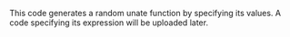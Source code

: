 This code generates a random unate function by specifying its values. 
A code specifying its expression will be uploaded later.
